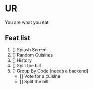 # UR
You are what you eat

## Feat list

1. [] Splash Screen
2. [] Random Cuisines
3. [] History 
4. [] Split the bill
5. [] Group By Code [needs a backend]
   * [] Vote for a cuisine 
   * [] Split the bill 